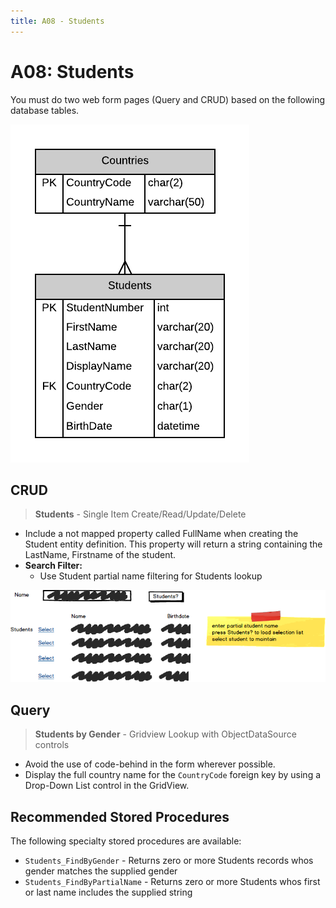 ```yaml
---
title: A08 - Students
---
```

# A08: Students

You must do two web form pages (Query and CRUD) based on the following database tables.

![ERD for A08](./A08.png)

## CRUD

> **Students** - Single Item Create/Read/Update/Delete

- Include a not mapped property called FullName when creating the Student entity definition. This property will return a string containing the LastName, Firstname of the student.
- **Search Filter:**
  - Use Student partial name filtering for Students lookup 

![Form A Search Filter](./A08Mockup.png)

## Query

> **Students by Gender** - Gridview Lookup with ObjectDataSource controls

- Avoid the use of code-behind in the form wherever possible.
- Display the full country name for the `CountryCode` foreign key by using a Drop-Down List control in the GridView.

## Recommended Stored Procedures

The following specialty stored procedures are available:

- `Students_FindByGender` - Returns zero or more Students records whos gender matches the supplied gender
- `Students_FindByPartialName` - Returns zero or more Students whos first or last name includes the supplied string
